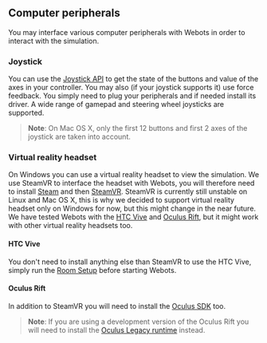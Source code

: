 ## Computer peripherals
You may interface various computer peripherals with Webots in order to interact with the simulation.

### Joystick
You can use the [Joystick API](http://www.cyberbotics.com/reference/joystick) to get the state of the buttons and value of the axes in your controller.
You may also (if your joystick supports it) use force feedback.
You simply need to plug your peripherals and if needed install its driver.
A wide range of gamepad and steering wheel joysticks are supported.

> **Note**: On Mac OS X, only the first 12 buttons and first 2 axes of the joystick are taken into account.

### Virtual reality headset
On Windows you can use a virtual reality headset to view the simulation.
We use SteamVR to interface the headset with Webots, you will therefore need to install [Steam](http://store.steampowered.com/about/) and then [SteamVR](steam://run/250820).
SteamVR is currently still unstable on Linux and Mac OS X, this is why we decided to support virtual reality headset only on Windows for now, but this might change in the near future.
We have tested Webots with the [HTC Vive](https://www.vive.com/) and [Oculus Rift](https://www.oculus.com/), but it might work with other virtual reality headsets too.

#### HTC Vive
You don't need to install anything else than SteamVR to use the HTC Vive, simply run the [Room Setup](https://support.steampowered.com/kb_article.php?ref=2001-UXCM-4439#room-setup) before starting Webots.

#### Oculus Rift
In addition to SteamVR you will need to install the [Oculus SDK](https://developer.oculus.com/downloads/package/oculus-sdk-for-windows) too.

> **Note**: If you are using a development version of the Oculus Rift you will need to install the [Oculus Legacy runtime](https://developer.oculus.com/downloads/package/oculus-runtime-for-windows) instead.

